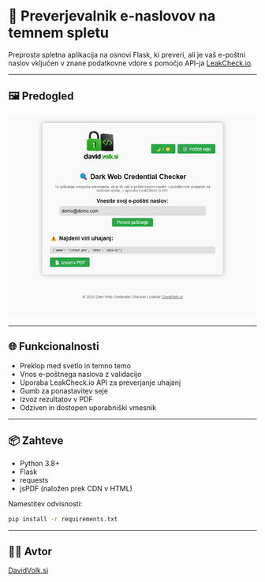 # 🔐 Preverjevalnik e-naslovov na temnem spletu

Preprosta spletna aplikacija na osnovi Flask, ki preveri, ali je vaš e-poštni naslov vključen v znane podatkovne vdore s pomočjo API-ja [LeakCheck.io](https://leakcheck.io/).

---

## 🖼️ Predogled
![Posnetek zaslona](static/darkweb.png)

---

## 🌐 Funkcionalnosti

- Preklop med svetlo in temno temo
- Vnos e-poštnega naslova z validacijo
- Uporaba LeakCheck.io API za preverjanje uhajanj
- Gumb za ponastavitev seje
- Izvoz rezultatov v PDF
- Odziven in dostopen uporabniški vmesnik

---

## 📦 Zahteve

- Python 3.8+
- Flask
- requests
- jsPDF (naložen prek CDN v HTML)

Namestitev odvisnosti:
```bash
pip install -r requirements.txt
```

---

## 👨‍💻 Avtor
[DavidVolk.si](https://davidvolk.si)
